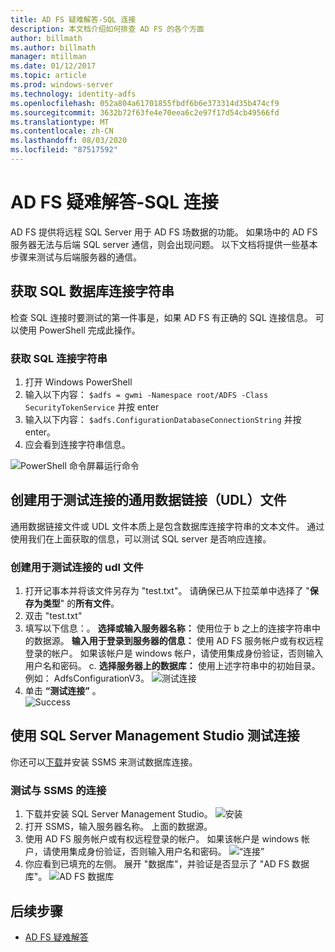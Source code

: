 ```yaml
---
title: AD FS 疑难解答-SQL 连接
description: 本文档介绍如何排查 AD FS 的各个方面
author: billmath
ms.author: billmath
manager: mtillman
ms.date: 01/12/2017
ms.topic: article
ms.prod: windows-server
ms.technology: identity-adfs
ms.openlocfilehash: 052a804a61701855fbdf6b6e373314d35b474cf9
ms.sourcegitcommit: 3632b72f63fe4e70eea6c2e97f17d54cb49566fd
ms.translationtype: MT
ms.contentlocale: zh-CN
ms.lasthandoff: 08/03/2020
ms.locfileid: "87517592"
---
```

# <a name="ad-fs-troubleshooting---sql-connectivity"></a>AD FS 疑难解答-SQL 连接
AD FS 提供将远程 SQL Server 用于 AD FS 场数据的功能。  如果场中的 AD FS 服务器无法与后端 SQL server 通信，则会出现问题。  以下文档将提供一些基本步骤来测试与后端服务器的通信。

## <a name="acquire-the-sql-database-connection-string"></a>获取 SQL 数据库连接字符串
检查 SQL 连接时要测试的第一件事是，如果 AD FS 有正确的 SQL 连接信息。  可以使用 PowerShell 完成此操作。

### <a name="to-acquire-the-sql-connection-string"></a>获取 SQL 连接字符串
1.  打开 Windows PowerShell
2. 输入以下内容： `$adfs = gwmi -Namespace root/ADFS -Class SecurityTokenService` 并按 enter
3. 输入以下内容： `$adfs.ConfigurationDatabaseConnectionString` 并按 enter。
4. 应会看到连接字符串信息。

![PowerShell 命令屏幕运行命令](media/ad-fs-tshoot-sql/sql2.png)

## <a name="create-a-universal-data-link-udl-file-to-test-connectivity"></a>创建用于测试连接的通用数据链接（UDL）文件
通用数据链接文件或 UDL 文件本质上是包含数据库连接字符串的文本文件。  通过使用我们在上面获取的信息，可以测试 SQL server 是否响应连接。

### <a name="to-create-a-udl-file-to-test-connectivity"></a>创建用于测试连接的 udl 文件

1. 打开记事本并将该文件另存为 "test.txt"。  请确保已从下拉菜单中选择了 "**保存为类型**" 的**所有文件**。
2. 双击 "test.txt"
3. 填写以下信息：。 **选择或输入服务器名称：** 使用位于 b 之上的连接字符串中的数据源。 **输入用于登录到服务器的信息：** 使用 AD FS 服务帐户或有权远程登录的帐户。  如果该帐户是 windows 帐户，请使用集成身份验证，否则输入用户名和密码。
    c. **选择服务器上的数据库：** 使用上述字符串中的初始目录。  例如： AdfsConfigurationV3。
   ![测试连接](media/ad-fs-tshoot-sql/sql4.png)
1. 单击 **“测试连接”** 。</br>
![Success](media/ad-fs-tshoot-sql/sql3.png)

## <a name="use-sql-server-management-studio-to-test-connectivity"></a>使用 SQL Server Management Studio 测试连接
你还可以[下载](https://go.microsoft.com/fwlink/?linkid=864329)并安装 SSMS 来测试数据库连接。

### <a name="to-test-connectivity-with-ssms"></a>测试与 SSMS 的连接
1. 下载并安装 SQL Server Management Studio。
![安装](media/ad-fs-tshoot-sql/sql5.png)
1. 打开 SSMS，输入服务器名称。  上面的数据源。
2. 使用 AD FS 服务帐户或有权远程登录的帐户。  如果该帐户是 windows 帐户，请使用集成身份验证，否则输入用户名和密码。
![“连接”](media/ad-fs-tshoot-sql/sql6.png)
1. 你应看到已填充的左侧。  展开 "数据库"，并验证是否显示了 "AD FS 数据库"。
![AD FS 数据库](media/ad-fs-tshoot-sql/sql7.png)

## <a name="next-steps"></a>后续步骤

- [AD FS 疑难解答](ad-fs-tshoot-overview.md)